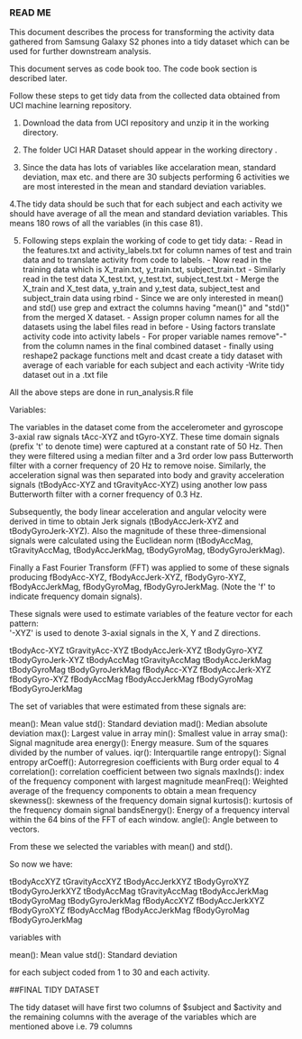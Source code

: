### READ ME

This document describes the process for transforming the activity data gathered from Samsung Galaxy S2 phones into a tidy dataset which can be used for further downstream analysis.

This document serves as code book too. The code book section is described later.

Follow these steps to get tidy data from the collected data obtained from UCI machine learning repository.

1. Download the data from UCI repository and unzip it in the working directory.

2. The folder UCI HAR Dataset should appear in the working directory .

3. Since the data has lots of variables like accelaration mean, standard deviation, max etc. and there are 30 subjects performing 6 activities we are most interested in the mean and standard deviation variables.

4.The tidy data should be such that for each subject and each activity we should have average of all the mean and standard deviation variables. This means 180 rows of all the variables (in this case 81).

5. Following steps explain the working of code to get tidy data:
        - Read in the features.txt and activity_labels.txt for column names of test and train data and to translate activity from code to labels.
        - Now read in the training data which is X_train.txt, y_train.txt, subject_train.txt
        - Similarly read in the test data X_test.txt, y_test.txt, subject_test.txt
        - Merge the X_train and X_test data, y_train and y_test data, subject_test and subject_train data using rbind
        - Since we are only interested in mean() and std() use grep and extract the columns having "mean()" and "std()" from the merged X dataset.
        - Assign proper column names for all the datasets using the label files read in before
        - Using factors translate activity code into activity labels
        - For proper variable names remove"-" from the column names in the final combined dataset
        - finally using reshape2 package functions melt and dcast create a tidy dataset with average of each variable for each subject and each activity
        -Write tidy dataset out in a .txt file

All the above steps are done in run_analysis.R file

Variables:

The variables in the dataset come from the accelerometer and gyroscope 3-axial raw signals tAcc-XYZ and tGyro-XYZ. These time domain signals (prefix 't' to denote time) were captured at a constant rate of 50 Hz. Then they were filtered using a median filter and a 3rd order low pass Butterworth filter with a corner frequency of 20 Hz to remove noise. Similarly, the acceleration signal was then separated into body and gravity acceleration signals (tBodyAcc-XYZ and tGravityAcc-XYZ) using another low pass Butterworth filter with a corner frequency of 0.3 Hz. 

Subsequently, the body linear acceleration and angular velocity were derived in time to obtain Jerk signals (tBodyAccJerk-XYZ and tBodyGyroJerk-XYZ). Also the magnitude of these three-dimensional signals were calculated using the Euclidean norm (tBodyAccMag, tGravityAccMag, tBodyAccJerkMag, tBodyGyroMag, tBodyGyroJerkMag). 

Finally a Fast Fourier Transform (FFT) was applied to some of these signals producing fBodyAcc-XYZ, fBodyAccJerk-XYZ, fBodyGyro-XYZ, fBodyAccJerkMag, fBodyGyroMag, fBodyGyroJerkMag. (Note the 'f' to indicate frequency domain signals). 

These signals were used to estimate variables of the feature vector for each pattern:  
'-XYZ' is used to denote 3-axial signals in the X, Y and Z directions.

tBodyAcc-XYZ
tGravityAcc-XYZ
tBodyAccJerk-XYZ
tBodyGyro-XYZ
tBodyGyroJerk-XYZ
tBodyAccMag
tGravityAccMag
tBodyAccJerkMag
tBodyGyroMag
tBodyGyroJerkMag
fBodyAcc-XYZ
fBodyAccJerk-XYZ
fBodyGyro-XYZ
fBodyAccMag
fBodyAccJerkMag
fBodyGyroMag
fBodyGyroJerkMag

The set of variables that were estimated from these signals are: 

mean(): Mean value
std(): Standard deviation
mad(): Median absolute deviation 
max(): Largest value in array
min(): Smallest value in array
sma(): Signal magnitude area
energy(): Energy measure. Sum of the squares divided by the number of values. 
iqr(): Interquartile range 
entropy(): Signal entropy
arCoeff(): Autorregresion coefficients with Burg order equal to 4
correlation(): correlation coefficient between two signals
maxInds(): index of the frequency component with largest magnitude
meanFreq(): Weighted average of the frequency components to obtain a mean frequency
skewness(): skewness of the frequency domain signal 
kurtosis(): kurtosis of the frequency domain signal 
bandsEnergy(): Energy of a frequency interval within the 64 bins of the FFT of each window.
angle(): Angle between to vectors.

From these we selected the variables with mean() and std().

So now we have:

tBodyAccXYZ
tGravityAccXYZ
tBodyAccJerkXYZ
tBodyGyroXYZ
tBodyGyroJerkXYZ
tBodyAccMag
tGravityAccMag
tBodyAccJerkMag
tBodyGyroMag
tBodyGyroJerkMag
fBodyAccXYZ
fBodyAccJerkXYZ
fBodyGyroXYZ
fBodyAccMag
fBodyAccJerkMag
fBodyGyroMag
fBodyGyroJerkMag

variables with 

mean(): Mean value
std(): Standard deviation

for each subject coded from 1 to 30 and each activity.

##FINAL TIDY DATASET

The tidy dataset will have first two columns of $subject and $activity and the remaining columns with the average of the variables which are mentioned above i.e. 79 columns

